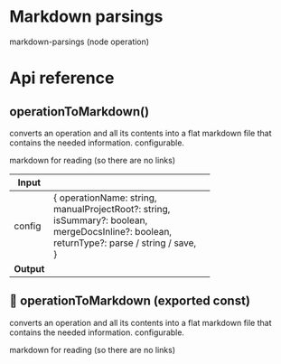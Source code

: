 # Markdown parsings

markdown-parsings (node operation)



# Api reference

## operationToMarkdown()

converts an operation and all its contents into a flat markdown file that contains the needed information. configurable.

markdown for reading (so there are no links)


| Input      |    |    |
| ---------- | -- | -- |
| config | { operationName: string, <br />manualProjectRoot?: string, <br />isSummary?: boolean, <br />mergeDocsInline?: boolean, <br />returnType?: parse / string / save, <br /> } |  |
| **Output** |    |    |



## 📄 operationToMarkdown (exported const)

converts an operation and all its contents into a flat markdown file that contains the needed information. configurable.

markdown for reading (so there are no links)

